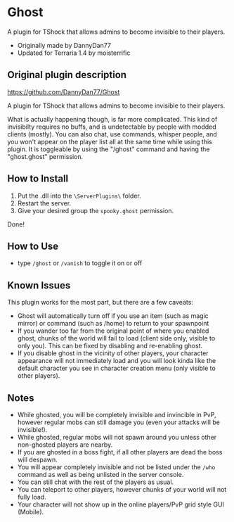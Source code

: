 # Ghost
A plugin for TShock that allows admins to become invisible to their players. 

- Originally made by DannyDan77
- Updated for Terraria 1.4 by moisterrific

## Original plugin description
https://github.com/DannyDan77/Ghost

A plugin for TShock that allows admins to become invisible to their players.

What is actually happening though, is far more complicated. This kind of invisibilty requires no buffs, and is undetectable by people with modded clients (mostly). You can also chat, use commands, whisper people, and you won't appear on the player list all at the same time while using this plugin. It is toggleable by using the "/ghost" command and having the "ghost.ghost" permission.

## How to Install
1. Put the .dll into the `\ServerPlugins\` folder.
2. Restart the server.
3. Give your desired group the `spooky.ghost` permission.

Done!

## How to Use
- type `/ghost` or `/vanish` to toggle it on or off

## Known Issues
This plugin works for the most part, but there are a few caveats:

- Ghost will automatically turn off if you use an item (such as magic mirror) or command (such as /home) to return to your spawnpoint
- If you wander too far from the original point of where you enabled ghost, chunks of the world will fail to load (client side only, visible to only you). This can be fixed by disabling and re-enabling ghost. 
- If you disable ghost in the vicinity of other players, your character appearance will not immediately load and you will look kinda like the default character you see in character creation menu (only visible to other players).

## Notes
- While ghosted, you will be completely invisible and invincible in PvP, however regular mobs can still damage you (even your attacks will be invisible!).
- While ghosted, regular mobs will not spawn around you unless other non-ghosted players are nearby. 
- If you are ghosted in a boss fight, if all other players are dead the boss will despawn.
- You will appear completely invisible and not be listed under the `/who` command as well as being unlisted in the server console.
- You can still chat with the rest of the players as usual.
- You can teleport to other players, however chunks of your world will not fully load.
- Your character will not show up in the online players/PvP grid style GUI (Mobile).
